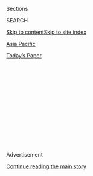 <div id="app">

<div>

<div>

<div>

<div class="NYTAppHideMasthead css-1q2w90k e1suatyy0">

<div class="section css-ui9rw0 e1suatyy2">

<div class="css-eph4ug er09x8g0">

<div class="css-6n7j50">

</div>

<span class="css-1dv1kvn">Sections</span>

<div class="css-10488qs">

<span class="css-1dv1kvn">SEARCH</span>

</div>

[Skip to content](#site-content)[Skip to site index](#site-index)

</div>

<div id="masthead-section-label" class="css-1wr3we4 eaxe0e00">

[Asia
Pacific](https://www.nytimes.com/section/world/asia)

</div>

<div class="css-10698na e1huz5gh0">

</div>

</div>

<div id="masthead-bar-one" class="section hasLinks css-15hmgas e1csuq9d3">

<div class="css-uqyvli e1csuq9d0">

</div>

<div class="css-1uqjmks e1csuq9d1">

</div>

<div class="css-9e9ivx">

[](https://myaccount.nytimes.com/auth/login?response_type=cookie&client_id=vi)

</div>

<div class="css-1bvtpon e1csuq9d2">

[Today’s
Paper](https://www.nytimes.com/section/todayspaper)

</div>

</div>

</div>

</div>

<div data-aria-hidden="false">

<div id="site-content" data-role="main">

<div>

<div class="css-1aor85t" style="opacity:0.000000001;z-index:-1;visibility:hidden">

<div class="css-1hqnpie">

<div class="css-epjblv">

<span class="css-17xtcya">[Asia
Pacific](/section/world/asia)</span><span class="css-x15j1o">|</span><span class="css-fwqvlz">Billionaire’s
Sentence for Child Abuse Prompts Anger in
China</span>

</div>

<div class="css-k008qs">

<div class="css-1iwv8en">

<span class="css-18z7m18"></span>

<div>

</div>

</div>

<span class="css-1n6z4y">https://nyti.ms/2Y9FLp5</span>

<div class="css-1705lsu">

<div class="css-4xjgmj">

<div class="css-4skfbu" data-role="toolbar" data-aria-label="Social Media Share buttons, Save button, and Comments Panel with current comment count" data-testid="share-tools">

  - 
  - 
  - 
  - 
    
    <div class="css-6n7j50">
    
    </div>

  - 

</div>

</div>

</div>

</div>

</div>

</div>

<div id="NYT_TOP_BANNER_REGION" class="css-13pd83m">

</div>

<div id="top-wrapper" class="css-1sy8kpn">

<div id="top-slug" class="css-l9onyx">

Advertisement

</div>

[Continue reading the main
story](#after-top)

<div class="ad top-wrapper" style="text-align:center;height:100%;display:block;min-height:250px">

<div id="top" class="place-ad" data-position="top" data-size-key="top">

</div>

</div>

<div id="after-top">

</div>

</div>

<div>

<div id="sponsor-wrapper" class="css-1hyfx7x">

<div id="sponsor-slug" class="css-19vbshk">

Supported by

</div>

[Continue reading the main
story](#after-sponsor)

<div id="sponsor" class="ad sponsor-wrapper" style="text-align:center;height:100%;display:block">

</div>

<div id="after-sponsor">

</div>

</div>

<div class="css-186x18t">

</div>

<div class="css-1vkm6nb ehdk2mb0">

# Billionaire’s Sentence for Child Abuse Prompts Anger in China

</div>

Wang Zhenhua, a real-estate developer and former Communist Party member,
was jailed for five years for child molestation. Many criticized the
sentence as too lenient.

<div class="css-79elbk" data-testid="photoviewer-wrapper">

<div class="css-z3e15g" data-testid="photoviewer-wrapper-hidden">

</div>

<div class="css-1a48zt4 ehw59r15" data-testid="photoviewer-children">

![<span class="css-16f3y1r e13ogyst0" data-aria-hidden="true">The case
against Wang Zhenhua set off a national bout of soul searching in
China.</span><span class="css-cnj6d5 e1z0qqy90" itemprop="copyrightHolder"><span class="css-1ly73wi e1tej78p0">Credit...</span><span><span>Edward
Wong/South China Morning Post, via Getty
Images</span></span></span>](https://static01.nyt.com/images/2020/06/17/world/17china-court01/17china-court01-articleLarge.jpg?quality=75&auto=webp&disable=upscale)

</div>

</div>

<div class="css-18e8msd">

<div class="css-pdw9fk epjyd6m0">

<div class="css-1txwxcy ey68jwv0" data-aria-hidden="true">

[![Paul
Mozur](https://static01.nyt.com/images/2018/10/15/multimedia/author-paul-mozur/author-paul-mozur-thumbLarge.png
"Paul Mozur")](https://www.nytimes.com/by/paul-mozur)[![Raymond
Zhong](https://static01.nyt.com/images/2018/10/15/multimedia/author-raymond-zhong/author-raymond-zhong-thumbLarge.png
"Raymond Zhong")](https://www.nytimes.com/by/raymond-zhong)

</div>

<div class="css-1baulvz">

By [<span class="css-1baulvz" itemprop="name">Paul
Mozur</span>](https://www.nytimes.com/by/paul-mozur) and
[<span class="css-1baulvz last-byline" itemprop="name">Raymond
Zhong</span>](https://www.nytimes.com/by/raymond-zhong)

</div>

</div>

  - 
    
    <div class="css-ld3wwf e16638kd2">
    
    June 17,
    2020
    
    </div>

  - 
    
    <div class="css-4xjgmj">
    
    <div class="css-d8bdto" data-role="toolbar" data-aria-label="Social Media Share buttons, Save button, and Comments Panel with current comment count" data-testid="share-tools">
    
      - 
      - 
      - 
      - 
        
        <div class="css-6n7j50">
        
        </div>
    
      - 
    
    </div>
    
    </div>

</div>

<div class="css-mdjrty">

[阅读简体中文版](https://cn.nytimes.com/china/20200618/china-wang-zhenhua-sentence/ "Read in Simplified Chinese")[閱讀繁體中文版](https://cn.nytimes.com/china/20200618/china-wang-zhenhua-sentence/z "Read in Traditional Chinese")

</div>

</div>

<div class="section meteredContent css-1r7ky0e" name="articleBody" itemprop="articleBody">

<div class="css-1fanzo5 StoryBodyCompanionColumn">

<div class="css-53u6y8">

A Shanghai court on Wednesday
[sentenced](https://mp.weixin.qq.com/s/aU_BA5CvK5tJMM8rPLZx_w?from=singlemessage&isappinstalled=0&scene=1&clicktime=1592385659&enterid=1592385659)
a billionaire real-estate developer and philanthropist to five years in
prison for child molestation, ending a high-profile case that spurred
soul searching about how
[China](https://www.nytimes.com/2020/06/17/world/asia/China-DNA-surveillance.html)
handles child abuse and protects its wealthiest and best connected.

The developer, Wang Zhenhua, was detained [last
summer](https://www.nytimes.com/2019/07/09/business/child-sexual-abuse-wang-zhenhua-seazen.html)
after news outlets reported that he had assaulted a 9-year-old girl.
After censors sought to delete reports about the case, a flurry of
online rage culminated in state-media criticism of Mr. Wang, whose
Chinese Communist Party membership was revoked.

The five-year sentence, typical for child molestation, though other
charges can increase the time of imprisonment, raised further ire on
social media, where news about the case was trending Wednesday evening.
Two local news polls on the microblogging site Weibo found respondents
overwhelmingly believed the punishment to be too lenient. In one poll,
carried out by Phoenix News, 15,000 of 17,000 respondents said Mr. Wang
had gotten off too easily.

In recent years in China, dozens of women have come forward to report
abuse by powerful men. While [some have won
justice](https://www.nytimes.com/2018/07/26/world/asia/china-metoo.html),
others have had their efforts blocked [by
censors](https://www.nytimes.com/2018/01/23/world/asia/china-women-me-too-censorship.html),
lawsuits, and the authorities’ reluctance to intervene in cases of
sexual abuse.

</div>

</div>

<div class="css-1fanzo5 StoryBodyCompanionColumn">

<div class="css-53u6y8">

The court also said on Wednesday that it had sentenced a person named
Zhou Yanfen to four years’ imprisonment in connection with Mr. Wang’s
case. Local news outlets reported last year that a woman identified only
as “Ms. Zhou” had taken two girls to meet Mr. Wang, who is 58, at a
hotel after telling their parents she was taking them to Shanghai
Disneyland. The police later arrested Ms. Zhou along with Mr. Wang.

The hearings were closed, and details of the accusations made in court
have not been made public. But local news media said that Mr. Wang
committed a crime against one of the children in a hotel room.

The trial, which the court said lasted 16 hours over two days, concludes
a case that resulted in a rare instance of public fury overturning
Beijing’s harsh information controls. It has also prompted dialogue
about child abuse in China.

Numbers on the problem are scarce, and Chinese researchers and
child-welfare groups say that the data that does exist is likely to
vastly undercount abuse. Chinese [courts
handled](http://www.xinhuanet.com/2018-12/25/c_1123901403.htm) 11,519
cases involving child molestation from 2015 to November 2018, according
to Xinhua, the official state news agency.

In 2013, Chinese law-enforcement agencies and courts changed their
procedures to make it easier to prosecute the sexual abuse of children
younger than 12 and ordered severe punishments when there was evidence
of an organized effort to procure children for abuse. China’s top
prosecutors recommended a further crackdown in 2018.

</div>

</div>

<div class="css-1fanzo5 StoryBodyCompanionColumn">

<div class="css-53u6y8">

In one of the most up-voted comments on social media responding to the
news of Mr. Wang’s sentence, one [user
wrote](https://www.weibo.com/2656274875/J73sIaaSD?refer_flag=1001030103_&type=comment#_rnd1592388931688),
“In five years he will be out of jail and continue, while the child will
live in this shadow for her whole life.” Others confessed a lack of
familiarity with the law, but also shock that such a crime could carry
only a five-year sentence.

Some [raised the case of Bao
Yuming](https://www.nytimes.com/2020/04/13/world/asia/china-metoo.html),
a lawyer and former board member for the telecommunications company ZTE,
who was accused earlier this year of abusing a girl he informally
adopted when she was 14. Mr. Bao was ousted from his job, but he has not
been charged with a crime. He has denied wrongdoing.

The 58-year-old Mr. Wang made much of his riches via his development
company, Seazen Holdings, which built out real estate in Shanghai and
nearby cities as housing prices boomed over the past two decades. Last
year, Seazen’s board replaced Mr. Wang with his son Wang Xiaosong.

When Mr. Wang was accused last year, the Communist Party’s powerful
Central Committee for Political and Legal Affairs, which oversees
China’s law enforcement and courts, issued a sharp commentary, writing
“sexual assault on children will surely be dealt with by the sword of
the law, no exception\!”

Lin Qiqing contributed research.

</div>

</div>

<div>

</div>

</div>

<div>

</div>

<div>

</div>

<div>

</div>

<div>

<div id="bottom-wrapper" class="css-1ede5it">

<div id="bottom-slug" class="css-l9onyx">

Advertisement

</div>

[Continue reading the main
story](#after-bottom)

<div id="bottom" class="ad bottom-wrapper" style="text-align:center;height:100%;display:block;min-height:90px">

</div>

<div id="after-bottom">

</div>

</div>

</div>

</div>

</div>

## Site Index

<div>

</div>

## Site Information Navigation

  - [© <span>2020</span> <span>The New York Times
    Company</span>](https://help.nytimes.com/hc/en-us/articles/115014792127-Copyright-notice)

<!-- end list -->

  - [NYTCo](https://www.nytco.com/)
  - [Contact
    Us](https://help.nytimes.com/hc/en-us/articles/115015385887-Contact-Us)
  - [Work with us](https://www.nytco.com/careers/)
  - [Advertise](https://nytmediakit.com/)
  - [T Brand Studio](http://www.tbrandstudio.com/)
  - [Your Ad
    Choices](https://www.nytimes.com/privacy/cookie-policy#how-do-i-manage-trackers)
  - [Privacy](https://www.nytimes.com/privacy)
  - [Terms of
    Service](https://help.nytimes.com/hc/en-us/articles/115014893428-Terms-of-service)
  - [Terms of
    Sale](https://help.nytimes.com/hc/en-us/articles/115014893968-Terms-of-sale)
  - [Site
    Map](https://spiderbites.nytimes.com)
  - [Help](https://help.nytimes.com/hc/en-us)
  - [Subscriptions](https://www.nytimes.com/subscription?campaignId=37WXW)

</div>

</div>

</div>

</div>
